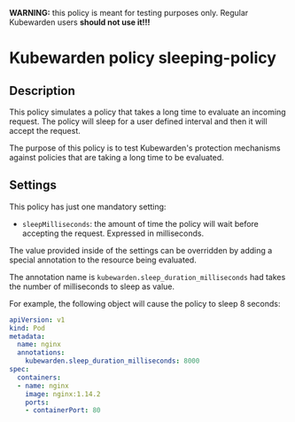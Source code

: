 **WARNING:** this policy is meant for testing purposes only. Regular Kubewarden
users **should not use it!!!**

# Kubewarden policy sleeping-policy

## Description

This policy simulates a policy that takes a long time to evaluate an incoming request.
The policy will sleep for a user defined interval and then it will accept the request.

The purpose of this policy is to test Kubewarden's protection mechanisms against
policies that are taking a long time to be evaluated.

## Settings

This policy has just one mandatory setting:

* `sleepMilliseconds`: the amount of time the policy will wait before accepting
  the request. Expressed in milliseconds.

The value provided inside of the settings can be overridden by adding a special
annotation to the resource being evaluated.

The annotation name is `kubewarden.sleep_duration_milliseconds` had takes the
number of milliseconds to sleep as value.

For example, the following object will cause the policy to sleep 8 seconds:

```yaml
apiVersion: v1
kind: Pod
metadata:
  name: nginx
  annotations:
    kubewarden.sleep_duration_milliseconds: 8000
spec:
  containers:
  - name: nginx
    image: nginx:1.14.2
    ports:
    - containerPort: 80
```
